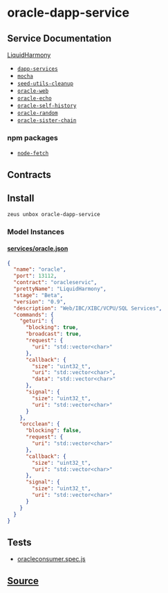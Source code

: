 
oracle-dapp-service
====================






## Service Documentation
[LiquidHarmony](../../services/oracle-service.md)


* [`dapp-services`](dapp-services.md)
* [`mocha`](mocha.md)
* [`seed-utils-cleanup`](seed-utils-cleanup.md)
* [`oracle-web`](oracle-web.md)
* [`oracle-echo`](oracle-echo.md)
* [`oracle-self-history`](oracle-self-history.md)
* [`oracle-random`](oracle-random.md)
* [`oracle-sister-chain`](oracle-sister-chain.md)
### npm packages
* [`node-fetch`](http://npmjs.com/package/node-fetch)

## Contracts

## Install
```bash
zeus unbox oracle-dapp-service
```










### Model Instances
#### [services/oracle.json](https://github.com/liquidapps-io/zeus-sdk/tree/master/boxes/groups/services/oracle-dapp-service/models/dapp-services/oracle.json)
```json
{
  "name": "oracle",
  "port": 13112,
  "contract": "oracleservic",
  "prettyName": "LiquidHarmony",
  "stage": "Beta",
  "version": "0.9",
  "description": "Web/IBC/XIBC/VCPU/SQL Services",
  "commands": {
    "geturi": {
      "blocking": true,
      "broadcast": true,
      "request": {
        "uri": "std::vector<char>"
      },
      "callback": {
        "size": "uint32_t",
        "uri": "std::vector<char>",
        "data": "std::vector<char>"
      },
      "signal": {
        "size": "uint32_t",
        "uri": "std::vector<char>"
      }
    },
    "orcclean": {
      "blocking": false,
      "request": {
        "uri": "std::vector<char>"
      },
      "callback": {
        "size": "uint32_t",
        "uri": "std::vector<char>"
      },
      "signal": {
        "size": "uint32_t",
        "uri": "std::vector<char>"
      }
    }
  }
}
```
## Tests 
* [oracleconsumer.spec.js](https://github.com/liquidapps-io/zeus-sdk/tree/master/boxes/groups/services/oracle-dapp-service/test/oracleconsumer.spec.js)
## [Source](https://github.com/liquidapps-io/zeus-sdk/tree/master/boxes/groups/services/oracle-dapp-service)